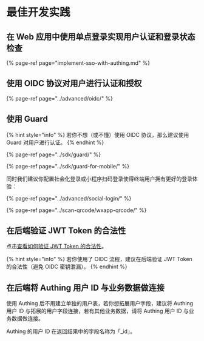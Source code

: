 # 最佳开发实践

## 在 Web 应用中使用单点登录实现用户认证和登录状态检查

{% page-ref page="implement-sso-with-authing.md" %}

## 使用 OIDC 协议对用户进行认证和授权

{% page-ref page="../advanced/oidc/" %}

## 使用 Guard

{% hint style="info" %}
若你不想（或不懂）使用 OIDC 协议，那么建议使用 Guard 对用户进行认证。
{% endhint %}

{% page-ref page="../sdk/guard/" %}

{% page-ref page="../sdk/guard-for-mobile/" %}

同时我们建议你配置社会化登录或小程序扫码登录使得终端用户拥有更好的登录体验：

{% page-ref page="../advanced/social-login/" %}

{% page-ref page="../scan-qrcode/wxapp-qrcode/" %}

## 在后端验证 JWT Token 的合法性

点击[查看如何验证 JWT Token 的合法性](https://learn.authing.cn/authing/advanced/authentication/verify-jwt-token)。

{% hint style="info" %}
若你使用了 OIDC 流程，建议在后端验证 JWT Token 的合法性（避免 OIDC 密钥泄漏）。
{% endhint %}

## 在后端将 Authing 用户 ID 与业务数据做连接

使用 Authing 后不用建立单独的用户表，若你想拓展用户字段，建议将 Authing 用户 ID 与拓展的用户字段连接，若有其他业务数据，请将 Authing 用户 ID 与业务数据做连接。

Authing 的用户 ID 在返回结果中的字段名称为「\_id」。

